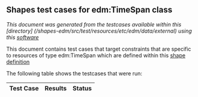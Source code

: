 
## Shapes test cases for edm:TimeSpan class
_This document was generated from the testcases available within this [directory] (/shapes-edm/src/test/resources/etc/edm/data/external) using this [software](/shapes-doc)_

This document contains test cases that target constraints that are specific to resources of type edm:TimeSpan which are defined  within this [shape definition](/shapes-edm/doc/shapes/TimeSpan.ttl)

The following table shows the testcases that were run:

| Test Case | Results | Status |
| :--- | ---: | :--: |

